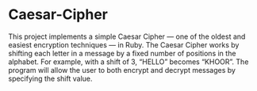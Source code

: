 # Caesar-Cipher
This project implements a simple Caesar Cipher — one of the oldest and easiest encryption techniques — in Ruby. The Caesar Cipher works by shifting each letter in a message by a fixed number of positions in the alphabet. For example, with a shift of 3, “HELLO” becomes “KHOOR”. The program will allow the user to both encrypt and decrypt messages by specifying the shift value.
